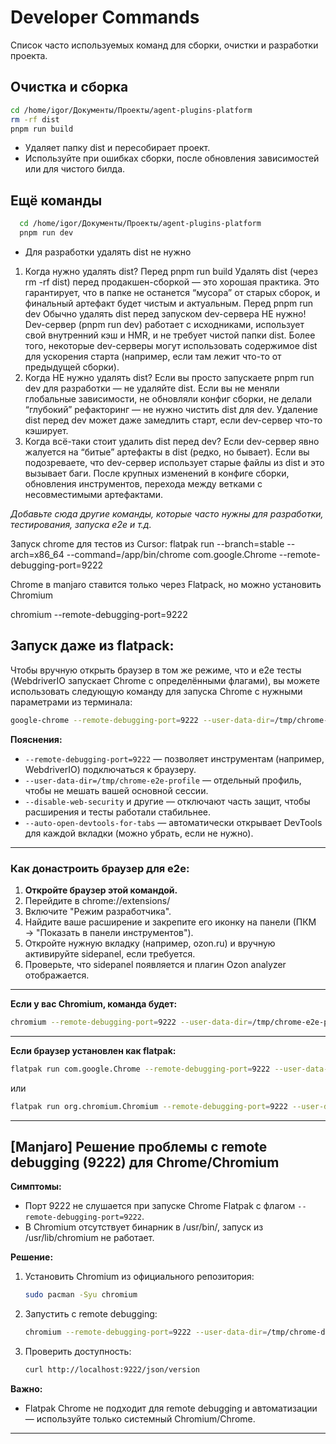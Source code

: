 # Developer Commands

Список часто используемых команд для сборки, очистки и разработки проекта.

## Очистка и сборка

```bash
cd /home/igor/Документы/Проекты/agent-plugins-platform
rm -rf dist
pnpm run build
```

- Удаляет папку dist и пересобирает проект.
- Используйте при ошибках сборки, после обновления зависимостей или для чистого билда.

## Ещё команды

```bash
  cd /home/igor/Документы/Проекты/agent-plugins-platform
  pnpm run dev
```

- Для разработки удалять dist не нужно

1. Когда нужно удалять dist?
Перед pnpm run build
Удалять dist (через rm -rf dist) перед продакшен-сборкой — это хорошая практика.
Это гарантирует, что в папке не останется “мусора” от старых сборок, и финальный артефакт будет чистым и актуальным.
Перед pnpm run dev
Обычно удалять dist перед запуском dev-сервера НЕ нужно!
Dev-сервер (pnpm run dev) работает с исходниками, использует свой внутренний кэш и HMR, и не требует чистой папки dist.
Более того, некоторые dev-серверы могут использовать содержимое dist для ускорения старта (например, если там лежит что-то от предыдущей сборки).
2. Когда НЕ нужно удалять dist?
Если вы просто запускаете pnpm run dev для разработки — не удаляйте dist.
Если вы не меняли глобальные зависимости, не обновляли конфиг сборки, не делали “глубокий” рефакторинг — не нужно чистить dist для dev.
Удаление dist перед dev может даже замедлить старт, если dev-сервер что-то кэширует.
3. Когда всё-таки стоит удалить dist перед dev?
Если dev-сервер явно жалуется на “битые” артефакты в dist (редко, но бывает).
Если вы подозреваете, что dev-сервер использует старые файлы из dist и это вызывает баги.
После крупных изменений в конфиге сборки, обновления инструментов, перехода между ветками с несовместимыми артефактами.

_Добавьте сюда другие команды, которые часто нужны для разработки, тестирования, запуска e2e и т.д._ 

Запуск chrome для тестов из Cursor:
flatpak run --branch=stable --arch=x86_64 --command=/app/bin/chrome com.google.Chrome --remote-debugging-port=9222

Chrome в manjaro ставится только через Flatpack, но можно установить Chromium

chromium --remote-debugging-port=9222


## Запуск даже из flatpack:

Чтобы вручную открыть браузер в том же режиме, что и e2e тесты (WebdriverIO запускает Chrome с определёнными флагами), вы можете использовать следующую команду для запуска Chrome с нужными параметрами из терминала:

```bash
google-chrome --remote-debugging-port=9222 --user-data-dir=/tmp/chrome-e2e-profile --disable-web-security --disable-site-isolation-trials --disable-features=IsolateOrigins,site-per-process --auto-open-devtools-for-tabs
```

**Пояснения:**
- `--remote-debugging-port=9222` — позволяет инструментам (например, WebdriverIO) подключаться к браузеру.
- `--user-data-dir=/tmp/chrome-e2e-profile` — отдельный профиль, чтобы не мешать вашей основной сессии.
- `--disable-web-security` и другие — отключают часть защит, чтобы расширения и тесты работали стабильнее.
- `--auto-open-devtools-for-tabs` — автоматически открывает DevTools для каждой вкладки (можно убрать, если не нужно).

---

### Как донастроить браузер для e2e:

1. **Откройте браузер этой командой.**
2. Перейдите в chrome://extensions/
3. Включите "Режим разработчика".
4. Найдите ваше расширение и закрепите его иконку на панели (ПКМ → "Показать в панели инструментов").
5. Откройте нужную вкладку (например, ozon.ru) и вручную активируйте sidepanel, если требуется.
6. Проверьте, что sidepanel появляется и плагин Ozon analyzer отображается.

---

**Если у вас Chromium, команда будет:**
```bash
chromium --remote-debugging-port=9222 --user-data-dir=/tmp/chrome-e2e-profile --disable-web-security --disable-site-isolation-trials --disable-features=IsolateOrigins,site-per-process --auto-open-devtools-for-tabs
```

---

**Если браузер установлен как flatpak:**
```bash
flatpak run com.google.Chrome --remote-debugging-port=9222 --user-data-dir=/tmp/chrome-e2e-profile --disable-web-security --disable-site-isolation-trials --disable-features=IsolateOrigins,site-per-process --auto-open-devtools-for-tabs
```
или
```bash
flatpak run org.chromium.Chromium --remote-debugging-port=9222 --user-data-dir=/tmp/chrome-e2e-profile --disable-web-security --disable-site-isolation-trials --disable-features=IsolateOrigins,site-per-process --auto-open-devtools-for-tabs
```


---

## [Manjaro] Решение проблемы с remote debugging (9222) для Chrome/Chromium

**Симптомы:**
- Порт 9222 не слушается при запуске Chrome Flatpak с флагом `--remote-debugging-port=9222`.
- В Chromium отсутствует бинарник в /usr/bin/, запуск из /usr/lib/chromium не работает.

**Решение:**
1. Установить Chromium из официального репозитория:
   ```bash
   sudo pacman -Syu chromium
   ```
2. Запустить с remote debugging:
   ```bash
   chromium --remote-debugging-port=9222 --user-data-dir=/tmp/chrome-debug
   ```
3. Проверить доступность:
   ```bash
   curl http://localhost:9222/json/version
   ```

**Важно:**
- Flatpak Chrome не подходит для remote debugging и автоматизации — используйте только системный Chromium/Chrome.

---
